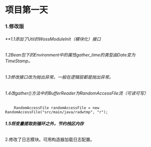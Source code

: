﻿# 项目第一天

### 1.修改版

###### **1.1添加了Util的WossModulelnit（模块化）接口
###### 1.2Bean包下的Environment中的属性gather_time的类型由Date变为TimeStamp。
###### 1.3修改接口改为抛出异常。一般在逻辑层都是抛出异常。
###### 1.4改gather()方法中的BufferReader为RandomAccessFile流（可读可写）
```java**
	RandomAccessFile randomAccessFile = new RandomAccessFile("src/main/java/radwtmp", "r");
```

###### **1.5将变量提取到循环之外，节约栈区内存**
2.修改了日志模块。可用构造器加载日志配置。
